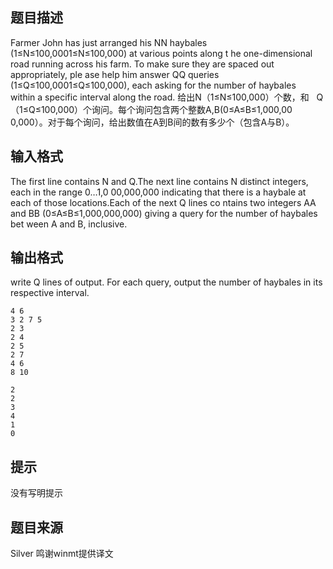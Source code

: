 


## 题目描述
Farmer John has just arranged his NN haybales (1≤N≤100,0001≤N≤100,000) at various points along t
he one-dimensional road running across his farm. To make sure they are spaced out appropriately, ple
ase help him answer QQ queries (1≤Q≤100,0001≤Q≤100,000), each asking for the number of haybales 
within a specific interval along the road.
给出N（1≤N≤100,000）个数，和   Q（1≤Q≤100,000）个询问。每个询问包含两个整数A,B(0≤A≤B≤1,000,00
0,000）。对于每个询问，给出数值在A到B间的数有多少个（包含A与B）。
## 输入格式
The first line contains N and Q.The next line contains N distinct integers, each in the range 0…1,0
00,000,000 indicating that there is a haybale at each of those locations.Each of the next Q lines co
ntains two integers AA and BB (0≤A≤B≤1,000,000,000) giving a query for the number of haybales bet
ween A and B, inclusive.
## 输出格式
write Q lines of output. For each query, output the number of haybales in its respective interval.

```input1
4 6
3 2 7 5
2 3
2 4
2 5
2 7
4 6
8 10

```
```output1
2
2
3
4
1
0
```

## 提示
没有写明提示
## 题目来源
Silver 鸣谢winmt提供译文


